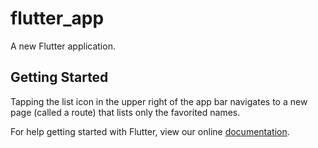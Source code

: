 # flutter_app

A new Flutter application.

## Getting Started

Tapping the list icon in the upper right of the app bar navigates to a new page (called a route) that lists only the favorited names.

For help getting started with Flutter, view our online
[documentation](https://flutter.io/).

